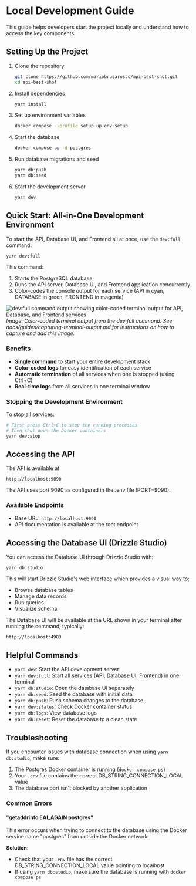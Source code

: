 # Local Development Guide

This guide helps developers start the project locally and understand how to access the key components.

## Setting Up the Project

1. Clone the repository
   ```bash
   git clone https://github.com/mariobrusarosco/api-best-shot.git
   cd api-best-shot
   ```

2. Install dependencies
   ```bash
   yarn install
   ```

3. Set up environment variables
   ```bash
   docker compose --profile setup up env-setup
   ```

4. Start the database
   ```bash
   docker compose up -d postgres
   ```

5. Run database migrations and seed
   ```bash
   yarn db:push
   yarn db:seed
   ```

6. Start the development server
   ```bash
   yarn dev
   ```

## Quick Start: All-in-One Development Environment

To start the API, Database UI, and Frontend all at once, use the `dev:full` command:

```bash
yarn dev:full
```

This command:
1. Starts the PostgreSQL database
2. Runs the API server, Database UI, and Frontend application concurrently
3. Color-codes the console output for each service (API in cyan, DATABASE in green, FRONTEND in magenta)

![dev:full command output showing color-coded terminal output for API, Database, and Frontend services](../images/dev-full-output.png)
*Image: Color-coded terminal output from the dev:full command. See docs/guides/capturing-terminal-output.md for instructions on how to capture and add this image.*

### Benefits

- **Single command** to start your entire development stack
- **Color-coded logs** for easy identification of each service
- **Automatic termination** of all services when one is stopped (using Ctrl+C)
- **Real-time logs** from all services in one terminal window

### Stopping the Development Environment

To stop all services:

```bash
# First press Ctrl+C to stop the running processes
# Then shut down the Docker containers
yarn dev:stop
```

## Accessing the API

The API is available at:
```
http://localhost:9090
```

The API uses port 9090 as configured in the .env file (PORT=9090).

### Available Endpoints
- Base URL: `http://localhost:9090`
- API documentation is available at the root endpoint

## Accessing the Database UI (Drizzle Studio)

You can access the Database UI through Drizzle Studio with:

```bash
yarn db:studio
```

This will start Drizzle Studio's web interface which provides a visual way to:
- Browse database tables
- Manage data records
- Run queries
- Visualize schema

The Database UI will be available at the URL shown in your terminal after running the command, typically:
```
http://localhost:4983
```

## Helpful Commands

- `yarn dev`: Start the API development server
- `yarn dev:full`: Start all services (API, Database UI, Frontend) in one terminal
- `yarn db:studio`: Open the database UI separately
- `yarn db:seed`: Seed the database with initial data
- `yarn db:push`: Push schema changes to the database
- `yarn dev:status`: Check Docker container status
- `yarn db:logs`: View database logs
- `yarn db:reset`: Reset the database to a clean state

## Troubleshooting

If you encounter issues with database connection when using `yarn db:studio`, make sure:
1. The Postgres Docker container is running (`docker compose ps`)
2. Your `.env` file contains the correct DB_STRING_CONNECTION_LOCAL value
3. The database port isn't blocked by another application

### Common Errors

#### "getaddrinfo EAI_AGAIN postgres"
This error occurs when trying to connect to the database using the Docker service name "postgres" from outside the Docker network.

**Solution**: 
- Check that your `.env` file has the correct DB_STRING_CONNECTION_LOCAL value pointing to localhost
- If using `yarn db:studio`, make sure the database is running with `docker compose ps` 